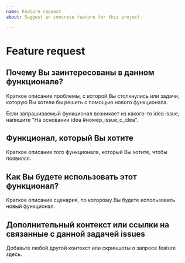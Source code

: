 ```yaml
---
name: Feature request
about: Suggest an concrete feature for this project

---
```


# Feature request

## Почему Вы заинтересованы в данном функционале?  

Краткое описание проблемы, с которой Вы столкнулись или задачи, которую Вы хотели бы решить с помощью нового функционала. 

Если запрашиваемый функционал возникает из какого-то idea issue, напишите "На основании idea  #номер_issue_с_idea".
<!-- Например: трудно отслеживать работоспособность Django-проекта в онлайн, было бы удобно иметь механизм логгирования. -->

## Функционал, который Вы хотите

Краткое описание того функционала, который Вы хотите, чтобы появился. 
<!-- Например: можно добавить поддержку стандартного механизма логгирования в Django. -->

## Как Вы будете использовать этот функционал? 

Краткое описание сценария, по которому Вы будете использовать новый функционал. 
<!-- Например: буду смотреть по логам, все ли компоненты работают нормально. -->

## Дополнительный контекст или ссылки на связанные с данной задачей issues

Добавьте любой другой контекст или скриншоты о запросе feature здесь.
<!-- Например: система логгирования не должна сильно нагружать приложение. -->
